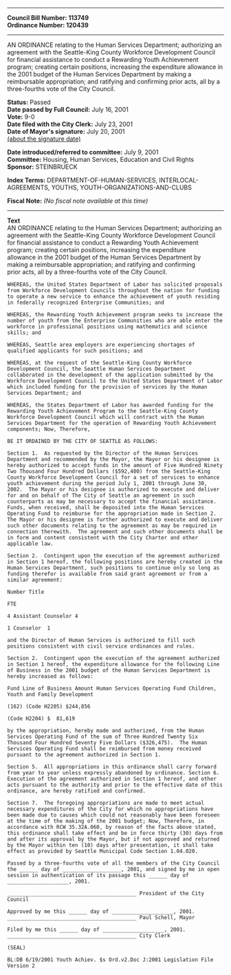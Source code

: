 * * * * *  
  
**Council Bill Number: [](#h0)[](#h2)113749**   
**Ordinance Number: 120439**  
  
* * * * *  
  
AN ORDINANCE relating to the Human Services Department; authorizing an agreement with the Seattle-King County Workforce Development Council for financial assistance to conduct a Rewarding Youth Achievement program; creating certain positions, increasing the expenditure allowance in the 2001 budget of the Human Services Department by making a reimbursable appropriation; and ratifying and confirming prior acts, all by a three-fourths vote of the City Council.  
  
**Status:** Passed   
**Date passed by Full Council:** July 16, 2001   
**Vote:** 9-0   
**Date filed with the City Clerk:** July 23, 2001   
**Date of Mayor's signature:** July 20, 2001   
[(about the signature date)](/~public/approvaldate.htm)   
  
  
**Date introduced/referred to committee:** July 9, 2001   
**Committee:** Housing, Human Services, Education and Civil Rights   
**Sponsor:** STEINBRUECK   
  
**Index Terms:** DEPARTMENT-OF-HUMAN-SERVICES, INTERLOCAL-AGREEMENTS, YOUTHS, YOUTH-ORGANIZATIONS-AND-CLUBS  
  
**Fiscal Note:** *(No fiscal note available at this time)*  
  
* * * * *  
  
**Text**  
    AN ORDINANCE relating to the Human Services Department; authorizing an  
    agreement with the Seattle-King County Workforce Development Council  
    for financial assistance to conduct a Rewarding Youth Achievement  
    program; creating certain positions, increasing the expenditure  
    allowance in the 2001 budget of the Human Services Department by  
    making a reimbursable appropriation; and ratifying and confirming  
    prior acts, all by a three-fourths vote of the City Council.  
  
    WHEREAS, the United States Department of Labor has solicited proposals  
    from Workforce Development Councils throughout the nation for funding  
    to operate a new service to enhance the achievement of youth residing  
    in federally recognized Enterprise Communities; and  
  
    WHEREAS, the Rewarding Youth Achievement program seeks to increase the  
    number of youth from the Enterprise Communities who are able enter the  
    workforce in professional positions using mathematics and science  
    skills; and  
  
    WHEREAS, Seattle area employers are experiencing shortages of  
    qualified applicants for such positions; and  
  
    WHEREAS, at the request of the Seattle-King County Workforce  
    Development Council, the Seattle Human Services Department  
    collaborated in the development of the application submitted by the  
    Workforce Development Council to the United States Department of Labor  
    which included funding for the provision of services by the Human  
    Services Department; and  
  
    WHEREAS, the States Department of Labor has awarded funding for the  
    Rewarding Youth Achievement Program to the Seattle-King County  
    Workforce Development Council which will contract with the Human  
    Services Department for the operation of Rewarding Youth Achievement  
    components; Now, Therefore,  
  
    BE IT ORDAINED BY THE CITY OF SEATTLE AS FOLLOWS:  
  
    Section 1.  As requested by the Director of the Human Services  
    Department and recommended by the Mayor, the Mayor or his designee is  
    hereby authorized to accept funds in the amount of Five Hundred Ninety  
    Two Thousand Four Hundred Dollars ($592,400) from the Seattle-King  
    County Workforce Development Council for a set of services to enhance  
    youth achievement during the period July 1, 2001 through June 30,  
    2002.  The Mayor or his designee is authorized to execute and deliver  
    for and on behalf of The City of Seattle an agreement in such  
    counterparts as may be necessary to accept the financial assistance.  
    Funds, when received, shall be deposited into the Human Services  
    Operating Fund to reimburse for the appropriation made in Section 2.  
    The Mayor or his designee is further authorized to execute and deliver  
    such other documents relating to the agreement as may be required in  
    connection therewith.  The agreement and such other documents shall be  
    in form and content consistent with the City Charter and other  
    applicable law.  
  
    Section 2.  Contingent upon the execution of the agreement authorized  
    in Section 1 hereof, the following positions are hereby created in the  
    Human Services Department, such positions to continue only so long as  
    funding therefor is available from said grant agreement or from a  
    similar agreement:  
  
    Number Title  
  
    FTE  
  
    4 Assistant Counselor 4  
  
    1 Counselor  1  
  
    and the Director of Human Services is authorized to fill such  
    positions consistent with civil service ordinances and rules.  
  
    Section 2.  Contingent upon the execution of the agreement authorized  
    in Section 1 hereof, the expenditure allowance for the following Line  
    of Business in the 2001 budget of the Human Services Department is  
    hereby increased as follows:  
  
    Fund Line of Business Amount Human Services Operating Fund Children,  
    Youth and Family Development  
  
    (162) (Code H2205) $244,856  
  
    (Code H2204) $  81,619  
  
    by the appropriation, hereby made and authorized, from the Human  
    Services Operating Fund of the sum of Three Hundred Twenty Six  
    Thousand Four Hundred Seventy Five Dollars ($326,475).  The Human  
    Services Operating Fund shall be reimbursed from money received  
    pursuant to the agreement authorized in Section 1.  
  
    Section 5.  All appropriations in this ordinance shall carry forward  
    from year to year unless expressly abandoned by ordinance. Section 6.  
    Execution of the agreement authorized in Section 1 hereof, and other  
    acts pursuant to the authority and prior to the effective date of this  
    ordinance, are hereby ratified and confirmed.  
  
    Section 7.  The foregoing appropriations are made to meet actual  
    necessary expenditures of the City for which no appropriations have  
    been made due to causes which could not reasonably have been foreseen  
    at the time of the making of the 2001 budget; Now, Therefore, in  
    accordance with RCW 35.32A.060, by reason of the facts above stated,  
    this ordinance shall take effect and be in force thirty (30) days from  
    and after its approval by the Mayor, but if not approved and returned  
    by the Mayor within ten (10) days after presentation, it shall take  
    effect as provided by Seattle Municipal Code Section 1.04.020.  
  
    Passed by a three-fourths vote of all the members of the City Council  
    the ______ day of ___________________, 2001, and signed by me in open  
    session in authentication of its passage this ______ day of  
    ____________________, 2001.  
  
    __________________________________________ President of the City  
    Council  
  
    Approved by me this ______ day of ____________________, 2001.  
    __________________________________________ Paul Schell, Mayor  
  
    Filed by me this ______ day of ____________________, 2001.  
    __________________________________________ City Clerk  
  
    (SEAL)  
  
    BL:DB 6/19/2001 Youth Achiev. $s Ord.v2.Doc J:2001 Legislation File  
    Version 2  
